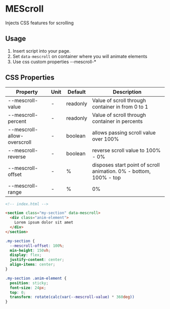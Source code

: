 # MEScroll
Injects CSS features for scrolling

## Usage
1. Insert script into your page.
2. Set `data-mescroll` on container where you will animate elements
2. Use css custom properties --mescroll-*

## CSS Properties
| Property | Unit | Default | Description |
|-|-|-|-|
|--mescroll-value| - | readonly | Value of scroll through container in from 0 to 1|
|--mescroll-percent| - | readonly | Value of scroll through container in percents |
|--mescroll-allow-overscroll| - | boolean | allows passing scroll value over 100% |
|--mescroll-reverse| - | boolean | reverse scroll value to 100% - 0% |
|--mescroll-offset| - | % | disposes start point of scroll animation. 0% - bottom, 100% - top |
|--mescroll-range| - | % | 0% | sets end point of animation. 0% - bottom, 100% - top |

```html
<!-- index.html -->

<section class="my-section" data-mescroll>
  <div class="anim-element">
    Lorem ipsum dolor sit amet
  </div>
</section>
```

```css
.my-section {
  --mescroll-offset: 100%;
  min-height: 150vh;
  display: flex;
  justify-content: center;
  align-items: center;
}

.my-section .anim-element {
  position: sticky;
  font-size: 24px;
  top: 0;
  transform: rotate(calc(var(--mescroll-value) * 360deg))
}
```

